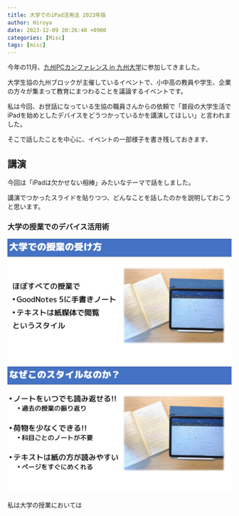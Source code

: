 ```yaml
---
title: 大学でのiPad活用法 2023年版
author: Hiroya
date: 2023-12-09 20:26:48 +0900
categories: [Misc]
tags: [misc]
---
```


今年の11月、[九州PCカンファレンス in 九州大学](https://kyushu.seikyou.ne.jp/pcc2023/)に参加してきました。

大学生協の九州ブロックが主催しているイベントで、小中高の教員や学生、企業の方々が集まって教育にまつわることを議論するイベントです。

私は今回、お世話になっている生協の職員さんからの依頼で「普段の大学生活でiPadを始めとしたデバイスをどうつかっているかを講演してほしい」と言われました。

そこで話したことを中心に、イベントの一部様子を書き残しておきます、

## 講演
今回は「iPadは欠かせない相棒」みたいなテーマで話をしました。

講演でつかったスライドを貼りつつ、どんなことを話したのかを説明しておこうと思います。

### 大学の授業でのデバイス活用術
![alt](/assets/img/PCC2023/PCC_Slide_04.png)
![alt](/assets/img/PCC2023/PCC_Slide_05.png)

私は大学の授業においては
